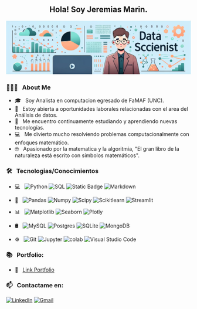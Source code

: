 <div align="center">
  <h2>Hola! Soy Jeremias Marin.</h2>  
</div>

![banner](./BANNER_DS.png)

<div>
  <h3> 👨🏻‍💻 &nbsp; About Me</h3>
  
  - 🎓 &nbsp; Soy Analista en computacion egresado de FaMAF (UNC).
  - 💼 &nbsp; Estoy abierta a oportunidades laborales relacionadas con el area del Análisis de datos.
  - 🌱 &nbsp; Me encuentro continuamente estudiando y aprendiendo nuevas tecnologías.
  - 💻 &nbsp; Me divierto mucho resolviendo problemas computacionalmente con enfoques matemático.
  - 🤓 &nbsp; Apasionado por la matematica y la algoritmia, "El gran libro de la naturaleza está escrito con símbolos matemáticos".
</div>

<div>
  <h3> 🛠 &nbsp; Tecnologias/Conocimientos</h3>
  
  - 💻 &nbsp;
    ![Python](https://img.shields.io/badge/-Python-333333?style=flat&logo=python)
    ![SQL](https://img.shields.io/badge/-SQL-333333?style=flat&logo=sql)
    ![Static Badge](https://img.shields.io/badge/-NO_SQL-333333??style=flat)
    ![Markdown](https://img.shields.io/badge/-Markdown-333333?style=flat&logo=markdown)
    
  - 📘 &nbsp;
    ![Pandas](https://img.shields.io/badge/-Pandas-333333?style=flat&logo=pandas)
    ![Numpy](https://img.shields.io/badge/-Numpy-333333?style=flat&logo=numpy)
    ![Scipy](https://img.shields.io/badge/-Scipy-333333?style=flat&logo=scipy)
    ![Scikitlearn](https://img.shields.io/badge/-Scikitlearn-333333?style=flat&logo=scikitlearn)
    ![Streamlit](https://img.shields.io/badge/-Streamlit-333333?style=flat&logo=streamlit)
  
  - 📊 &nbsp;
    ![Matplotlib](https://img.shields.io/badge/-Matplotlib-333333?style=flat&logo=matplotlib)
    ![Seaborn](https://img.shields.io/badge/-Seaborn-333333?style=flat&logo=seaborn)
    ![Plotly](https://img.shields.io/badge/-Plotly-333333?style=flat&logo=plotly)
    
  - 🛢 &nbsp;
    ![MySQL](https://img.shields.io/badge/-MySQL-333333?style=flat&logo=MySQL)
    ![Postgres](https://img.shields.io/badge/-Postgres-333333?style=flat&logo=postgresql)
    ![SQLite](https://img.shields.io/badge/-SQLite-333333?style=flat&logo=sqlite)
    ![MongoDB](https://img.shields.io/badge/-MongoDB-333333?style=flat&logo=mongodb)
    
  - ⚙️ &nbsp;
    ![Git](https://img.shields.io/badge/-Git-333333?style=flat&logo=git)
    ![Jupyter](https://img.shields.io/badge/-Jupyter-333333?style=flat&logo=jupyter)
    ![colab](https://img.shields.io/badge/-colab-333333?style=flat&logo=colabbadge)
    ![Visual Studio Code](https://img.shields.io/badge/-Visual%20Studio%20Code-333333?style=flat&logo=visual-studio-code&logoColor=007ACC)
</div>

<div>
  <h3> 📚 &nbsp; Portfolio:</h3>
  
  - 📝 &nbsp; [Link Portfolio](https://github.com/Lapantufla/Portfolio/blob/main/README.md)  
</div>

  
<div>
  <h3> 📫 &nbsp; Contactame en:</h3>
  <a href="https://www.linkedin.com/in/jeremias-marin/"><img alt="LinkedIn" src="https://img.shields.io/badge/LinkedIn-blue?style=flat-square&logo=linkedin"></a>
  <a href="mailto:marin.jeremias.g@gmail.com"><img alt="Gmail" src="https://img.shields.io/badge/Gmail-blue?logo=gmail"/></a>
</div>
